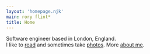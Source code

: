 ```yaml
---
layout: 'homepage.njk'
main: rory flint*
title: Home
---
```


Software engineer based in London, England. <br >I like to [read](/books/) and sometimes take [photos](https://www.instagram.com/mrroryflint/). More [about me](/about/).
